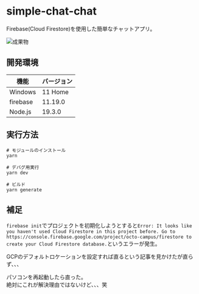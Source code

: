 # simple-chat-chat

Firebase(Cloud Firestore)を使用した簡単なチャットアプリ。  

![成果物](./.development/img/fruit.gif)  

## 開発環境

| 機能 | バージョン |
| ---- | ---- |
| Windows | 11 Home |
| firebase | 11.19.0 |
| Node.js | 19.3.0 |

## 実行方法

```shell
# モジュールのインストール
yarn

# デバグ用実行
yarn dev

# ビルド
yarn generate
```

## 補足

`firebase init`でプロジェクトを初期化しようとすると`Error: It looks like you haven't used Cloud Firestore in this project before. Go to https://console.firebase.google.com/project/octo-campus/firestore to create your Cloud Firestore database.`というエラーが発生。  

GCPのデフォルトロケーションを設定すれば直るという記事を見かけたが直らず、、、  

パソコンを再起動したら直った。  
絶対にこれが解決理由ではないけど、、、笑  
